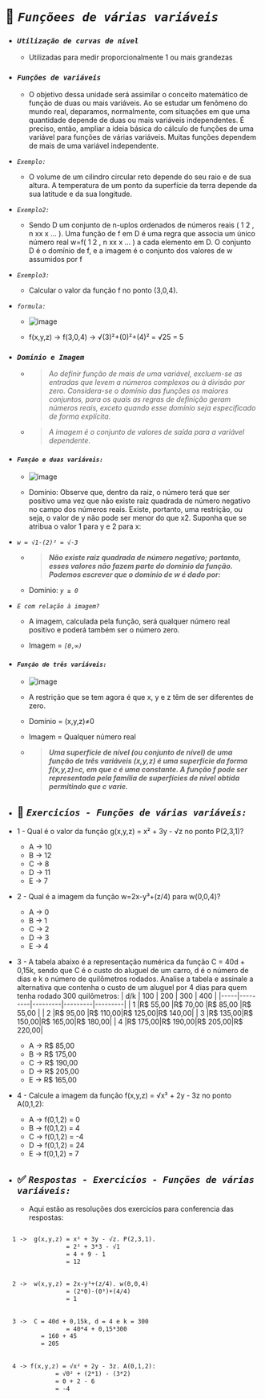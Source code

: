 # 📌 **_`Funçõees de várias variáveis`_**

<!--ts-->

* ### **_`Utilização de curvas de nível`_**
  * Utilizadas para medir proporcionalmente 1 ou mais grandezas

* ### **_`Funções de variáveis`_**

  * O objetivo dessa unidade será assimilar o conceito matemático de função de duas ou mais variáveis. Ao se estudar um fenômeno do mundo real, deparamos, normalmente, com situações em que uma quantidade depende de duas ou mais variáveis independentes. É preciso, então, ampliar a ideia básica do cálculo de funções de uma variável para funções de várias variáveis.
Muitas funções dependem de mais de uma variável independente.

* _`Exemplo:`_

  * O volume de um cilindro circular reto depende do seu raio e de sua altura. A temperatura de um ponto da superfície da terra depende da sua latitude e da sua longitude.

* _`Exemplo2:`_

  * Sendo D um conjunto de n-uplos ordenados de números reais ( 1 2 , n xx x … ). Uma função de f em D é uma regra que associa um único número real w=f( 1 2 , n xx x … ) a cada elemento em D. O conjunto D é o domínio de f, e a imagem é o conjunto dos valores de w assumidos por f

* _`Exemplo3:`_

  * Calcular o valor da função f no ponto (3,0,4). 

* _`formula:`_

  * ![image](https://user-images.githubusercontent.com/41032795/134772569-7b1150b2-b605-4fef-9900-6391d85985b0.png)

  * f(x,y,z) -> f(3,0,4) -> √(3)²+(0)²+(4)² = √25 = 5

* ### **_`Domínio e Imagem`_**
  * > _Ao definir função de mais de uma variável, excluem-se as entradas que levem a números complexos ou à divisão por zero. Considera-se o domínio das funções os maiores conjuntos, para os quais as regras de definição geram números reais, exceto quando esse domínio seja especificado de forma explícita._ 

  * > _A imagem é o conjunto de valores de saída para a variável dependente._

* #### **_`Função e duas variáveis:`_**

  * ![image](https://user-images.githubusercontent.com/41032795/134772643-eeaa26fb-1f81-482f-9c43-ecc955a54d84.png)

  * Domínio: Observe que, dentro da raiz, o número terá que ser positivo uma vez que não existe raiz quadrada de número negativo no campo dos números reais. Existe, portanto, uma restrição, ou seja, o valor de y não pode ser menor do que x2. Suponha que se atribua o valor 1 para y e 2 para x:

* _`w = √1-(2)² = √-3`_

  * > **_Não existe raiz quadrada de número negativo; portanto, esses valores não fazem parte do domínio da função. Podemos escrever que o domínio de w é dado por:_**

  * Domínio: _`y ≥ 0`_

* _`E com relação à imagem?`_

  * A imagem, calculada pela função, será qualquer número real positivo e poderá também ser o número zero.

  * Imagem = _`[0,∞)`_


* #### **_`Função de três variáveis:`_**

  * ![image](https://cdn.discordapp.com/attachments/891308836810539071/891308877268799548/Screenshot_1.png)

  * A restrição que se tem agora é que x, y e z têm de ser diferentes de zero.

  * Domínio = (x,y,z)≠0

  * Imagem = Qualquer número real

  * > **_Uma superfície de nível (ou conjunto de nível) de uma função de três variáveis (x,y,z) é uma superfície da forma f(x,y,z)=c, em que c é uma constante. A função f pode ser representada pela família de superfícies de nível obtida permitindo que c varie._**


* ## 💼 **_`Exercicíos - Funções de várias variáveis:`_**
<!--ts-->
   * 1 - Qual é o valor da função g(x,y,z) = x² + 3y - √z no ponto P(2,3,1)?
      *  A -> 10 
      *  B -> 12
      *  C -> 8
      *  D -> 11
      *  E -> 7


  * 2 - Qual é a imagem da função w=2x-y³+(z/4) para w(0,0,4)?
      *  A -> 0
      *  B -> 1
      *  C -> 2
      *  D -> 3
      *  E -> 4

  * 3 - A tabela abaixo é a representação numérica da função C = 40d + 0,15k, sendo que C é o custo do aluguel de um carro, d é o número de dias e k o número de quilômetros rodados. Analise a tabela e assinale a alternativa que contenha o custo de um aluguel por 4 dias para quem tenha rodado 300 quilômetros:
      | d/k |   100   |   200   |   300   |   400   |
      |-----|---------|---------|---------|---------|
      |  1  |R$ 55,00 |R$ 70,00 |R$ 85,00 |R$ 55,00 |
      |  2  |R$ 95,00 |R$ 110,00|R$ 125,00|R$ 140,00|
      |  3  |R$ 135,00|R$ 150,00|R$ 165,00|R$ 180,00|
      |  4  |R$ 175,00|R$ 190,00|R$ 205,00|R$ 220,00|
      
      *  A -> R$ 85,00
      *  B -> R$ 175,00
      *  C -> R$ 190,00
      *  D -> R$ 205,00
      *  E -> R$ 165,00

  * 4 - Calcule a imagem da função f(x,y,z) = √x² + 2y - 3z no ponto A(0,1,2):
      *  A -> f(0,1,2) = 0
      *  B -> f(0,1,2) = 4
      *  C -> f(0,1,2) = -4
      *  D -> f(0,1,2) = 24
      *  E -> f(0,1,2) = 7
<!--te-->

* ## ✅ **_`Respostas - Exercicíos - Funções de várias variáveis:`_**

  * Aqui estão as resoluções dos exercicíos para conferencia das respostas:

```diff

  1 ->  g(x,y,z) = x² + 3y - √z. P(2,3,1).
                 = 2² + 3*3 - √1
                 = 4 + 9 - 1
                 = 12
             
             
  2 ->  w(x,y,z) = 2x-y³+(z/4). w(0,0,4)
                 = (2*0)-(0³)+(4/4)
                 = 1
               
               
  3 ->  C = 40d + 0,15k, d = 4 e k = 300
                 = 40*4 + 0,15*300
          = 160 + 45
          = 205
          
          
  4 -> f(x,y,z) = √x² + 2y - 3z. A(0,1,2):
              = √0² + (2*1) - (3*2)
              = 0 + 2 - 6
              = -4
```
<!--te-->
